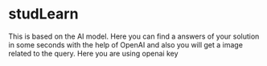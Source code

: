# studLearn
This is based on the AI model.
Here you can find a answers of your solution in some seconds with the help of OpenAI and also you will get a image related to the query.
Here you are using openai key
